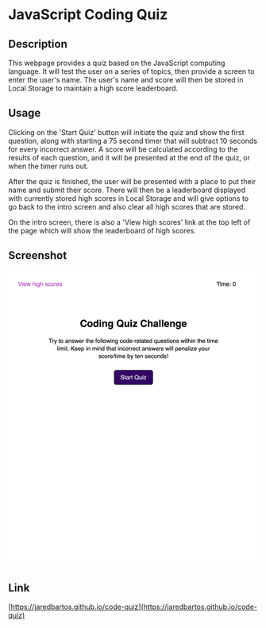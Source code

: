 # JavaScript Coding Quiz

## Description

This webpage provides a quiz based on the JavaScript computing language. It will test the user on a series of topics, then provide a screen to enter the user's name. The user's name and score will then be stored in Local Storage to maintain a high score leaderboard.

## Usage

Clicking on the 'Start Quiz' button will initiate the quiz and show the first question, along with starting a 75 second timer that will subtract 10 seconds for every incorrect answer. A score will be calculated according to the results of each question, and it will be presented at the end of the quiz, or when the timer runs out.

After the quiz is finished, the user will be presented with a place to put their name and submit their score. There will then be a leaderboard displayed with currently stored high scores in Local Storage and will give options to go back to the intro screen and also clear all high scores that are stored.

On the intro screen, there is also a 'View high scores' link at the top left of the page which will show the leaderboard of high scores.

## Screenshot

![Screenshot of Webpage](./assets/images/code_quiz_screenshot.jpg)

## Link

[https://jaredbartos.github.io/code-quiz](https://jaredbartos.github.io/code-quiz)